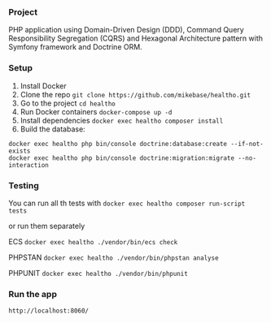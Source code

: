 ### Project
PHP application using Domain-Driven Design (DDD), Command Query Responsibility Segregation (CQRS) and Hexagonal Architecture pattern with Symfony framework and Doctrine ORM.

### Setup
1. Install Docker
2. Clone the repo ```git clone https://github.com/mikebase/healtho.git```
3. Go to the project ```cd healtho```
4. Run Docker containers ```docker-compose up -d```
5. Install dependencies ```docker exec healtho composer install```
6. Build the database:
```
docker exec healtho php bin/console doctrine:database:create --if-not-exists
docker exec healtho php bin/console doctrine:migration:migrate --no-interaction
```

### Testing
You can run all th tests with ```docker exec healtho composer run-script tests```

or run them separately

ECS ```docker exec healtho ./vendor/bin/ecs check```

PHPSTAN ```docker exec healtho ./vendor/bin/phpstan analyse```

PHPUNIT ```docker exec healtho ./vendor/bin/phpunit```

### Run the app
```http://localhost:8060/```